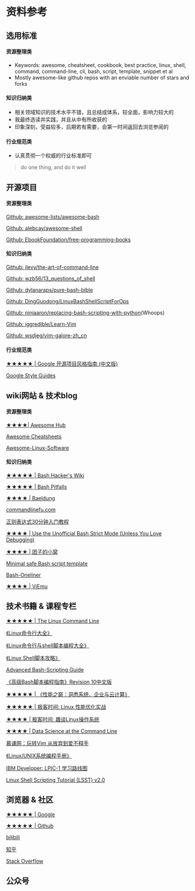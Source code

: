# 资料参考

## 选用标准

#### 资源整理类

- Keywords: awesome, cheatsheet, cookbook, best practice, linux, shell, command, command-line, cli, bash, script, template, snippet et al
- Mostly awesome-like github repos with an enviable number of stars and forks

#### 知识归纳类

- 相关领域知识的技术水平不错，且总结成体系，较全面，影响力较大的
- 我最终选读并实践，并且从中有所收获的
- 印象深刻，受益较多，后期若有需要，会第一时间返回去浏览参阅的

#### 行业规范类

- 认真贯彻一个权威的行业标准即可 
> do one thing, and do it well

## 开源项目

#### 资源整理类

[Github: awesome-lists/awesome-bash](https://github.com/awesome-lists/awesome-bash)

[Github: alebcay/awesome-shell](https://github.com/alebcay/awesome-shell)

[Github: EbookFoundation/free-programming-books](https://github.com/EbookFoundation/free-programming-books)

#### 知识归纳类

[Github: jlevy/the-art-of-command-line](https://github.com/jlevy/the-art-of-command-line)

[Github: wzb56/13_questions_of_shell](https://github.com/wzb56/13_questions_of_shell)

[Github: dylanaraps/pure-bash-bible](https://github.com/dylanaraps/pure-bash-bible)

[Github: DingGuodong/LinuxBashShellScriptForOps](https://github.com/DingGuodong/LinuxBashShellScriptForOps)

[Github: ninjaaron/replacing-bash-scripting-with-python](https://github.com/ninjaaron/replacing-bash-scripting-with-python)(Whoops)

[Github: iggredible/Learn-Vim](https://github.com/iggredible/Learn-Vim)

[Github: wsdjeg/vim-galore-zh_cn](https://github.com/wsdjeg/vim-galore-zh_cn)


#### 行业规范类

[★★★★★ | Google 开源项目风格指南 (中文版)](https://zh-google-styleguide.readthedocs.io/en/latest/contents/#)

[Google Style Guides](https://google.github.io/styleguide/)

## wiki网站 & 技术blog

#### 资源整理类

[★★★★| Awesome Hub](https://www.awesome-hub.com)

[Awesome Cheatsheets](https://lecoupa.github.io/awesome-cheatsheets/)

[Awesome-Linux-Software](https://luong-komorebi.github.io/Awesome-Linux-Software/)


#### 知识归纳类

[★★★★★ | Bash Hacker's Wiki](https://wiki.bash-hackers.org/)

[★★★★★ | Bash Pitfalls](http://mywiki.wooledge.org/BashPitfalls)

[★★★★ | Baeldung](https://www.baeldung.com/linux/)

[commandlinefu.com](https://www.commandlinefu.com/commands/browse)

[正则表达式30分钟入门教程](https://www.jb51.net/tools/zhengze.html)

[★★★★ | Use the Unofficial Bash Strict Mode (Unless You Love Debugging)](http://redsymbol.net/articles/unofficial-bash-strict-mode/)

[★★★★ | 团子的小窝](https://kodango.com/article-series)

[Minimal safe Bash script template](https://betterdev.blog/minimal-safe-bash-script-template/)

[Bash-Oneliner](https://onceupon.github.io/Bash-Oneliner/)

[★★★★ | ViEmu](http://www.viemu.com/)


<!-- [Unix-Shell.ZEEF.com](https://unix-shell.zeef.com/caleb.xu) -->

<!-- [The Bash Hackers Wiki](https://wiki.bash-hackers.org/) -->

## 技术书籍 & 课程专栏


[★★★★★ | The Linux Command Line](http://linuxcommand.org/tlcl.php)

[《Linux命令行大全》](https://book.douban.com/subject/22226727/)

[《Linux命令行与shell脚本编程大全》](https://book.douban.com/subject/11589828/)

[《Linux Shell脚本攻略》](https://book.douban.com/subject/6889456/)

[Advanced Bash-Scripting Guide](https://tldp.org/LDP/abs/html/)

[《高级Bash脚本编程指南》Revision 10中文版](https://linuxstory.gitbook.io/advanced-bash-scripting-guide-in-chinese/)

[★★★★★ | 《性能之巅：洞悉系统、企业与云计算》](https://book.douban.com/subject/26586598/)

[★★★★★ | 极客时间: Linux 性能优化实战](https://time.geekbang.org/column/intro/140)

[★★★★ | 极客时间: 趣谈Linux操作系统](https://time.geekbang.org/column/intro/164)

[★★★★ | Data Science at the Command Line](https://github.com/jeroenjanssens/data-science-at-the-command-line)

[慕课网：玩转Vim 从放弃到爱不释手](https://www.imooc.com/learn/1129)

[《Linux/UNIX系统编程手册》](https://book.douban.com/subject/25809330/)

[IBM Developer: LPIC-1 学习路线图](https://developer.ibm.com/zh/technologies/linux/tutorials/l-lpic1-map/)

[Linux Shell Scripting Tutorial (LSST) v2.0](https://bash.cyberciti.biz/guide/Main_Page)


## 浏览器 & 社区

[★★★★★ | Google](www.google.com)

[★★★★★ | Github](https://github.com/)

[bilibili](https://www.bilibili.com/)

[知乎](https://www.zhihu.com/)

[Stack Overflow](https://stackoverflow.com/)

<!-- [China Unix](http://bbs.chinaunix.net/forum-24-1.html) -->

## 公众号


